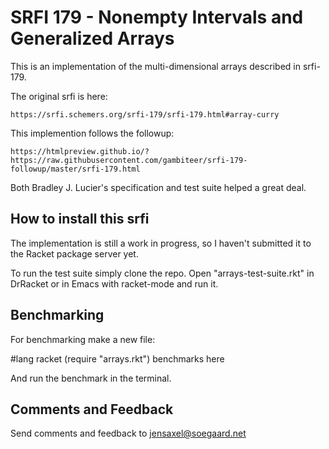 # SRFI 179 - Nonempty Intervals and Generalized Arrays

This is an implementation of the multi-dimensional arrays described in srfi-179.

The original srfi is here:

    https://srfi.schemers.org/srfi-179/srfi-179.html#array-curry

This implemention follows the followup:

    https://htmlpreview.github.io/?https://raw.githubusercontent.com/gambiteer/srfi-179-followup/master/srfi-179.html

Both Bradley J. Lucier's specification and test suite helped a great deal.


## How to install this srfi

The implementation is still a work in progress, so I haven't submitted it to the Racket package server yet.

To run the test suite simply clone the repo.
Open "arrays-test-suite.rkt" in DrRacket or in Emacs with racket-mode and run it.

## Benchmarking

For benchmarking make a new file:

   #lang racket
   (require "arrays.rkt")
   benchmarks here

And run the benchmark in the terminal.


## Comments and Feedback

Send comments and feedback to  jensaxel@soegaard.net




